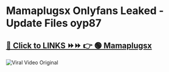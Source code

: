 
 # Mamaplugsx Onlyfans Leaked - Update Files oyp87

## <h2><a href="https://clipsfans.com/Mamaplugsx&ref=git">🔗 Click to LINKS ⏩⏩ 👉 🟢 Mamaplugsx </a></h2>

<a href="https://clipsfans.com/Mamaplugsx&ref=git" rel="nofollow" data-target="animated-image.originalLink"><img src="https://i.ibb.co.com/xMMVF88/686577567.gif" alt="Viral Video Original" style="max-width: 100%; display: inline-block;" data-target="animated-image.originalImage"></a>

